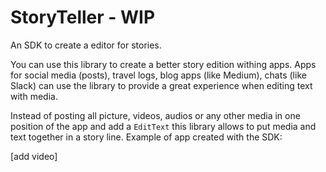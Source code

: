 # StoryTeller - WIP

An SDK to create a editor for stories. 

You can use this library to create a better story edition withing apps. Apps for social media (posts), travel logs, blog apps (like Medium), chats (like Slack) can use the library to provide a great experience when editing text with media. 

Instead of posting all picture, videos, audios or any other media in one position of the app and add a `EditText` this library allows to put media and text together in a story line. Example of app created with the SDK:

[add video]

